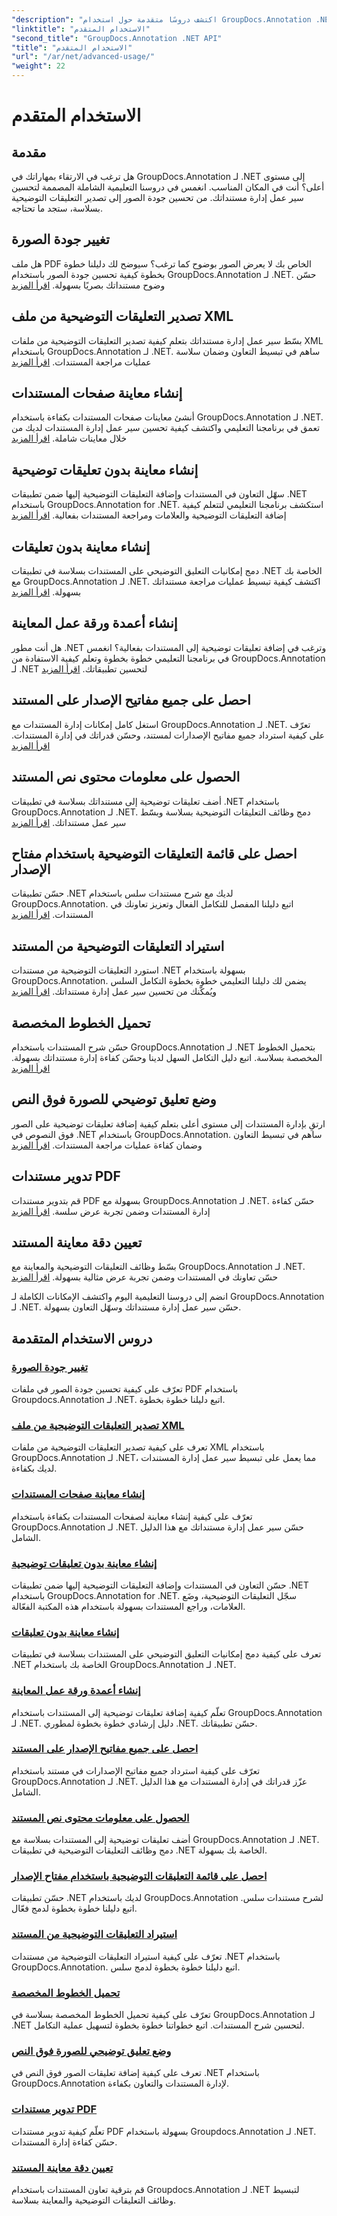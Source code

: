 ```yaml
---
"description": "اكتشف دروسًا متقدمة حول استخدام GroupDocs.Annotation .NET. حسّن إدارة المستندات من خلال أدلة خطوة بخطوة حول جودة الصور، وتصدير التعليقات التوضيحية، والمزيد."
"linktitle": "الاستخدام المتقدم"
"second_title": "GroupDocs.Annotation .NET API"
"title": "الاستخدام المتقدم"
"url": "/ar/net/advanced-usage/"
"weight": 22
---
```


# الاستخدام المتقدم

## مقدمة

هل ترغب في الارتقاء بمهاراتك في GroupDocs.Annotation لـ .NET إلى مستوى أعلى؟ أنت في المكان المناسب. انغمس في دروسنا التعليمية الشاملة المصممة لتحسين سير عمل إدارة مستنداتك. من تحسين جودة الصور إلى تصدير التعليقات التوضيحية بسلاسة، ستجد ما تحتاجه.

## تغيير جودة الصورة
هل ملف PDF الخاص بك لا يعرض الصور بوضوح كما ترغب؟ سيوضح لك دليلنا خطوة بخطوة كيفية تحسين جودة الصور باستخدام GroupDocs.Annotation لـ .NET. حسّن وضوح مستنداتك بصريًا بسهولة. [اقرأ المزيد](./change-image-quality/)

## تصدير التعليقات التوضيحية من ملف XML
بسّط سير عمل إدارة مستنداتك بتعلم كيفية تصدير التعليقات التوضيحية من ملفات XML باستخدام GroupDocs.Annotation لـ .NET. ساهم في تبسيط التعاون وضمان سلاسة عمليات مراجعة المستندات. [اقرأ المزيد](./export-annotations-xml-file/)

## إنشاء معاينة صفحات المستندات
أنشئ معاينات صفحات المستندات بكفاءة باستخدام GroupDocs.Annotation لـ .NET. تعمق في برنامجنا التعليمي واكتشف كيفية تحسين سير عمل إدارة المستندات لديك من خلال معاينات شاملة. [اقرأ المزيد](./generate-document-pages-preview/)

## إنشاء معاينة بدون تعليقات توضيحية
سهّل التعاون في المستندات وإضافة التعليقات التوضيحية إليها ضمن تطبيقات .NET باستخدام GroupDocs.Annotation for .NET. استكشف برنامجنا التعليمي لتتعلم كيفية إضافة التعليقات التوضيحية والعلامات ومراجعة المستندات بفعالية. [اقرأ المزيد](./generate-preview-without-annotations/)

## إنشاء معاينة بدون تعليقات
دمج إمكانيات التعليق التوضيحي على المستندات بسلاسة في تطبيقات .NET الخاصة بك مع GroupDocs.Annotation لـ .NET. اكتشف كيفية تبسيط عمليات مراجعة مستنداتك بسهولة. [اقرأ المزيد](./generate-preview-without-comments/)

## إنشاء أعمدة ورقة عمل المعاينة
هل أنت مطور .NET وترغب في إضافة تعليقات توضيحية إلى المستندات بفعالية؟ انغمس في برنامجنا التعليمي خطوة بخطوة وتعلم كيفية الاستفادة من GroupDocs.Annotation لـ .NET لتحسين تطبيقاتك. [اقرأ المزيد](./generate-preview-worksheet-columns/)

## احصل على جميع مفاتيح الإصدار على المستند
استغل كامل إمكانات إدارة المستندات مع GroupDocs.Annotation لـ .NET. تعرّف على كيفية استرداد جميع مفاتيح الإصدارات لمستند، وحسّن قدراتك في إدارة المستندات. [اقرأ المزيد](./get-all-version-keys-document/)

## الحصول على معلومات محتوى نص المستند
أضف تعليقات توضيحية إلى مستنداتك بسلاسة في تطبيقات .NET باستخدام GroupDocs.Annotation لـ .NET. دمج وظائف التعليقات التوضيحية بسلاسة وبسّط سير عمل مستنداتك. [اقرأ المزيد](./get-document-text-content-information/)

## احصل على قائمة التعليقات التوضيحية باستخدام مفتاح الإصدار
حسّن تطبيقات .NET لديك مع شرح مستندات سلس باستخدام GroupDocs.Annotation. اتبع دليلنا المفصل للتكامل الفعال وتعزيز تعاونك في المستندات. [اقرأ المزيد](./get-list-annotations-version-key/)

## استيراد التعليقات التوضيحية من المستند
استورد التعليقات التوضيحية من مستندات .NET بسهولة باستخدام GroupDocs.Annotation. يضمن لك دليلنا التعليمي خطوة بخطوة التكامل السلس ويُمكّنك من تحسين سير عمل إدارة مستنداتك. [اقرأ المزيد](./import-annotations-from-document/)

## تحميل الخطوط المخصصة
حسّن شرح المستندات باستخدام GroupDocs.Annotation لـ .NET بتحميل الخطوط المخصصة بسلاسة. اتبع دليل التكامل السهل لدينا وحسّن كفاءة إدارة مستنداتك بسهولة. [اقرأ المزيد](./loading-custom-fonts/)

## وضع تعليق توضيحي للصورة فوق النص
ارتقِ بإدارة المستندات إلى مستوى أعلى بتعلم كيفية إضافة تعليقات توضيحية على الصور فوق النصوص في .NET باستخدام GroupDocs.Annotation. ساهم في تبسيط التعاون وضمان كفاءة عمليات مراجعة المستندات. [اقرأ المزيد](./put-image-annotation-over-text/)

## تدوير مستندات PDF
قم بتدوير مستندات PDF بسهولة مع GroupDocs.Annotation لـ .NET. حسّن كفاءة إدارة المستندات وضمن تجربة عرض سلسة. [اقرأ المزيد](./rotating-pdf-documents/)

## تعيين دقة معاينة المستند
بسّط وظائف التعليقات التوضيحية والمعاينة مع GroupDocs.Annotation لـ .NET. حسّن تعاونك في المستندات وضمن تجربة عرض مثالية بسهولة. [اقرأ المزيد](./set-document-preview-resolution/)

انضم إلى دروسنا التعليمية اليوم واكتشف الإمكانات الكاملة لـ GroupDocs.Annotation لـ .NET. حسّن سير عمل إدارة مستنداتك وسهّل التعاون بسهولة.
## دروس الاستخدام المتقدمة
### [تغيير جودة الصورة](./change-image-quality/)
تعرّف على كيفية تحسين جودة الصور في ملفات PDF باستخدام Groupdocs.Annotation لـ .NET. اتبع دليلنا خطوة بخطوة.
### [تصدير التعليقات التوضيحية من ملف XML](./export-annotations-xml-file/)
تعرف على كيفية تصدير التعليقات التوضيحية من ملفات XML باستخدام GroupDocs.Annotation لـ .NET، مما يعمل على تبسيط سير عمل إدارة المستندات لديك بكفاءة.
### [إنشاء معاينة صفحات المستندات](./generate-document-pages-preview/)
تعرّف على كيفية إنشاء معاينة لصفحات المستندات بكفاءة باستخدام GroupDocs.Annotation لـ .NET. حسّن سير عمل إدارة مستنداتك مع هذا الدليل الشامل.
### [إنشاء معاينة بدون تعليقات توضيحية](./generate-preview-without-annotations/)
حسّن التعاون في المستندات وإضافة التعليقات التوضيحية إليها ضمن تطبيقات .NET باستخدام GroupDocs.Annotation for .NET. سجّل التعليقات التوضيحية، وضَع العلامات، وراجع المستندات بسهولة باستخدام هذه المكتبة الفعّالة.
### [إنشاء معاينة بدون تعليقات](./generate-preview-without-comments/)
تعرف على كيفية دمج إمكانيات التعليق التوضيحي على المستندات بسلاسة في تطبيقات .NET الخاصة بك باستخدام GroupDocs.Annotation لـ .NET.
### [إنشاء أعمدة ورقة عمل المعاينة](./generate-preview-worksheet-columns/)
تعلّم كيفية إضافة تعليقات توضيحية إلى المستندات باستخدام GroupDocs.Annotation لـ .NET. دليل إرشادي خطوة بخطوة لمطوري .NET. حسّن تطبيقاتك.
### [احصل على جميع مفاتيح الإصدار على المستند](./get-all-version-keys-document/)
تعرّف على كيفية استرداد جميع مفاتيح الإصدارات في مستند باستخدام GroupDocs.Annotation لـ .NET. عزّز قدراتك في إدارة المستندات مع هذا الدليل الشامل.
### [الحصول على معلومات محتوى نص المستند](./get-document-text-content-information/)
أضف تعليقات توضيحية إلى المستندات بسلاسة مع GroupDocs.Annotation لـ .NET. دمج وظائف التعليقات التوضيحية في تطبيقات .NET الخاصة بك بسهولة.
### [احصل على قائمة التعليقات التوضيحية باستخدام مفتاح الإصدار](./get-list-annotations-version-key/)
حسّن تطبيقات .NET لديك باستخدام GroupDocs.Annotation لشرح مستندات سلس. اتبع دليلنا خطوة بخطوة لدمج فعّال.
### [استيراد التعليقات التوضيحية من المستند](./import-annotations-from-document/)
تعرّف على كيفية استيراد التعليقات التوضيحية من مستندات .NET باستخدام GroupDocs.Annotation. اتبع دليلنا خطوة بخطوة لدمج سلس.
### [تحميل الخطوط المخصصة](./loading-custom-fonts/)
تعرّف على كيفية تحميل الخطوط المخصصة بسلاسة في GroupDocs.Annotation لـ .NET لتحسين شرح المستندات. اتبع خطواتنا خطوة بخطوة لتسهيل عملية التكامل.
### [وضع تعليق توضيحي للصورة فوق النص](./put-image-annotation-over-text/)
تعرف على كيفية إضافة تعليقات الصور فوق النص في .NET باستخدام GroupDocs.Annotation لإدارة المستندات والتعاون بكفاءة.
### [تدوير مستندات PDF](./rotating-pdf-documents/)
تعلّم كيفية تدوير مستندات PDF بسهولة باستخدام Groupdocs.Annotation لـ .NET. حسّن كفاءة إدارة المستندات.
### [تعيين دقة معاينة المستند](./set-document-preview-resolution/)
قم بترقية تعاون المستندات باستخدام Groupdocs.Annotation لـ .NET لتبسيط وظائف التعليقات التوضيحية والمعاينة بسلاسة.
